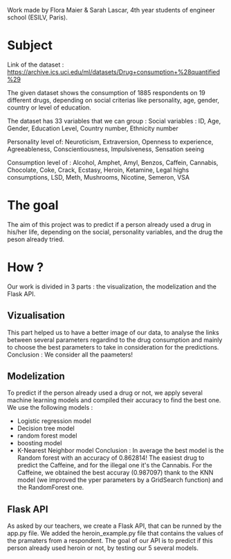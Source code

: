 Work made by Flora Maier & Sarah Lascar, 4th year students of engineer school (ESILV, Paris).

# Subject

Link of the dataset : https://archive.ics.uci.edu/ml/datasets/Drug+consumption+%28quantified%29

The given dataset shows the consumption of 1885 respondents on 19 different drugs, depending on social criterias like personality, age, gender, country or level of education.

The dataset has 33 variables that we can group :
Social variables : ID, Age, Gender, Education Level, Country number, Ethnicity number

Personality level of: Neuroticism, Extraversion, Openness to experience, Agreeableness, Conscientiousness, Impulsiveness, Sensation seeing

Consumption level of : Alcohol, Amphet, Amyl, Benzos, Caffein, Cannabis, Chocolate, Coke, Crack, Ecstasy, Heroin, Ketamine, Legal highs consumptions, LSD, Meth, Mushrooms, Nicotine, Semeron, VSA

# The goal

The aim of this project was to predict if a person already used a drug in his/her life, depending on the social, personality variables, and the drug the peson already tried.

# How ?

Our work is divided in 3 parts : the visualization, the modelization and the Flask API.

## Vizualisation

This part helped us to have a better image of our data, to analyse the links between several parameters regardind to the drug consumption and mainly to choose the best parameters to take in consideration for the predictions.
Conclusion : We consider all the paameters!

## Modelization

To predict if the person already used a drug or not, we apply several machine learning models and compiled their accuracy to find the best one. We use the following models :
- Logistic regression model 
- Decision tree model 
- random forest model 
- boosting model 
- K-Nearest Neighbor model
Conclusion : In average the best model is the Random forest with an accuracy of 0.862814!
The easiest drug to predict the Caffeine, and for the illegal one it's the Cannabis. 
For the Caffeine, we obtained the best accuray (0.987097) thank to the KNN model (we improved the yper parameters by a GridSearch function) and the RandomForest one.

## Flask API

As asked by our teachers, we create a Flask API, that can be runned by the app.py file. We added the heroin_example.py file that contains the values of the pramaters from a respondent. The goal of our API is to predict if this person already used heroin or not, by testing our 5 several models.
